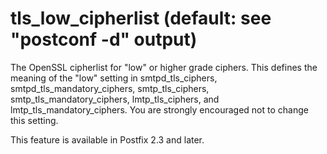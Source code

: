 # tls_low_cipherlist (default: see "postconf -d" output)
 The OpenSSL cipherlist for "low" or higher grade ciphers. This defines
the meaning of the "low" setting in smtpd\_tls\_ciphers,
smtpd\_tls\_mandatory\_ciphers, smtp\_tls\_ciphers, smtp\_tls\_mandatory\_ciphers,
lmtp\_tls\_ciphers, and lmtp\_tls\_mandatory\_ciphers. You are strongly
encouraged not to change this setting. 


 This feature is available in Postfix 2.3 and later. 


